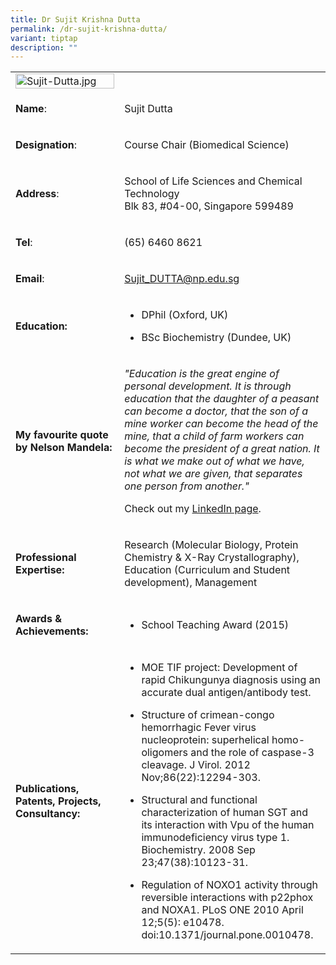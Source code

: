 ```yaml
---
title: Dr Sujit Krishna Dutta
permalink: /dr-sujit-krishna-dutta/
variant: tiptap
description: ""
---
```

<table>
<tbody>
<tr>
<td rowspan="1" colspan="1">
<div class="isomer-image-wrapper">
<img style="width: 100%" height="auto" width="100%" alt="Sujit-Dutta.jpg" src="https://graduation.np.edu.sg/staffdirectory/lsct/PublishingImages/Sujit-Dutta.jpg">
</div>
</td>
<td rowspan="1" colspan="1">
<p></p>
</td>
</tr>
<tr>
<td rowspan="1" colspan="1">
<p><strong>Name</strong>:&nbsp;&nbsp;&nbsp;&nbsp;&nbsp;&nbsp;&nbsp;&nbsp;&nbsp;&nbsp;&nbsp;&nbsp;&nbsp;&nbsp;&nbsp;&nbsp;&nbsp;&nbsp;&nbsp;&nbsp;&nbsp;&nbsp;&nbsp;&nbsp;&nbsp;</p>
</td>
<td rowspan="1" colspan="1">
<p>​Sujit Dutta</p>
</td>
</tr>
<tr>
<td rowspan="1" colspan="1">
<p>​<strong>Designation</strong>:</p>
</td>
<td rowspan="1" colspan="1">
<p>​Course Chair (Biomedica​l Science)</p>
</td>
</tr>
<tr>
<td rowspan="1" colspan="1">
<p><strong>Address</strong>: ​</p>
</td>
<td rowspan="1" colspan="1">
<p>School of Life Sciences and Chemical Technology
<br>Blk 83, #04-00, Singapore 599489​</p>
</td>
</tr>
<tr>
<td rowspan="1" colspan="1">
<p><strong>Tel</strong>: &nbsp;&nbsp;&nbsp; ​</p>
</td>
<td rowspan="1" colspan="1">
<p>(65) 6460 8621</p>
</td>
</tr>
<tr>
<td rowspan="1" colspan="1">
<p><strong>Email</strong>: ​</p>
</td>
<td rowspan="1" colspan="1">
<p><a href="mailto:Sujit_DUTTA@np.edu.sg" rel="noopener noreferrer nofollow" target="_blank">Sujit_DUTTA@np.edu.sg</a>
</p>
</td>
</tr>
<tr>
<td rowspan="1" colspan="1">
<p><strong>Education:</strong>
</p>
</td>
<td rowspan="1" colspan="1">
<ul data-tight="true" class="tight">
<li>
<p>DPhil (Oxford, UK)</p>
</li>
<li>
<p>BSc Biochemistry (Dundee, UK)</p>
</li>
</ul>
</td>
</tr>
<tr>
<td rowspan="1" colspan="1">
<p><strong>My favourite quote by Nelson Mandela:</strong>
</p>
</td>
<td rowspan="1" colspan="1">
<p><em>"Education is the great engine of personal development. It is through education that the daughter of a peasant can become a doctor, that the son of a mine worker can become the head of the mine, that a child of farm workers can become the president of a great nation. It is what we make out of what we have, not what we are given, that separates one person from another."</em>
</p>
<p>Check out my <a href="https://sg.linkedin.com/in/sujit-dutta-6674a139" rel="noopener noreferrer nofollow" target="_blank">LinkedIn page</a>.</p>
</td>
</tr>
<tr>
<td rowspan="1" colspan="1">
<p><strong>Professional Expertise​:</strong>
</p>
</td>
<td rowspan="1" colspan="1">
<p>Research (Molecular Biology, Protein Chemistry &amp; X-Ray Crystallography),
Education (Curriculum and Student development), Management</p>
</td>
</tr>
<tr>
<td rowspan="1" colspan="1">
<p><strong>Awards &amp; Achievements​:</strong>
</p>
</td>
<td rowspan="1" colspan="1">
<ul data-tight="true" class="tight">
<li>
<p>​School Teaching Award (2015)</p>
</li>
</ul>
</td>
</tr>
<tr>
<td rowspan="1" colspan="1">
<p><strong>Publications, Patents, Projects, Consultancy:</strong>
</p>
</td>
<td rowspan="1" colspan="1">
<ul data-tight="true" class="tight">
<li>
<p>MOE TIF project: Development of rapid Chikungunya diagnosis using an accurate
dual antigen/antibody test.</p>
</li>
<li>
<p>Structure of crimean-congo hemorrhagic Fever virus nucleoprotein: superhelical
homo-oligomers and the role of caspase-3 cleavage. J Virol. 2012 Nov;86(22):12294-303.</p>
</li>
<li>
<p>Structural and functional characterization of human SGT and its interaction
with Vpu of the human immunodeficiency virus type 1. Biochemistry. 2008
Sep 23;47(38):10123-31.</p>
</li>
<li>
<p>Regulation of NOXO1 activity through reversible interactions with p22phox
and NOXA1. PLoS ONE 2010 April 12;5(5): e10478. doi:10.1371/journal.pone.0010478.</p>
</li>
</ul>
</td>
</tr>
</tbody>
</table>
<p></p>